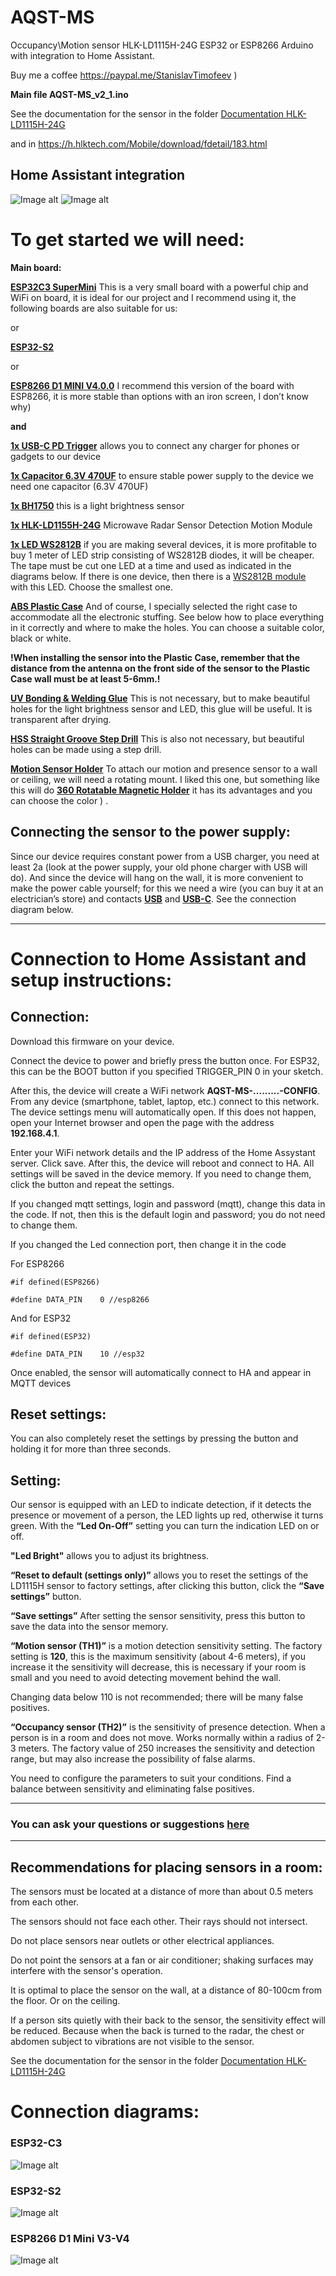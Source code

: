 # AQST-MS
Occupancy\Motion sensor HLK-LD1115H-24G ESP32 or ESP8266 Arduino with integration to Home Assistant.

Buy me a coffee https://paypal.me/StanislavTimofeev       )

**Main file AQST-MS_v2_1.ino**

See the documentation for the sensor in the folder [Documentation HLK-LD1115H-24G ](https://github.com/stiamon77/AQST-MS/tree/main/Documentation%20HLK-LD1115H-24G)

and in https://h.hlktech.com/Mobile/download/fdetail/183.html

## **Home Assistant integration**

![Image alt](https://github.com/stiamon77/AQST-MS/blob/main/image/AQST-MS_HA_img1.png)
![Image alt](https://github.com/stiamon77/AQST-MS/blob/main/image/AQST-MS_HA_img2.png)


# **To get started we will need:**

**Main board:**

[**ESP32С3 SuperMini**](https://s.click.aliexpress.com/e/_mMy9m2s) This is a very small board with a powerful chip and WiFi on board, it is ideal for our project and I recommend using it, the following boards are also suitable for us:

or

[**ESP32-S2**](https://s.click.aliexpress.com/e/_mNCYsni)

or

[**ESP8266 D1 MINI V4.0.0**](https://s.click.aliexpress.com/e/_m0Oh844) I recommend this version of the board with ESP8266, it is more stable than options with an iron screen, I don’t know why)

**and**

[**1x USB-C PD Trigger**](https://s.click.aliexpress.com/e/_oFomIyB) allows you to connect any charger for phones or gadgets to our device

[**1x Capacitor 6.3V 470UF**](https://s.click.aliexpress.com/e/_Ex5wAbL) to ensure stable power supply to the device we need one capacitor (6.3V 470UF)

[**1x BH1750**](https://s.click.aliexpress.com/e/_mNCYsni) this is a light brightness sensor

[**1x HLK-LD1155H-24G**](https://s.click.aliexpress.com/e/_mOwmUMk) Microwave Radar Sensor Detection Motion Module

[**1x LED WS2812B**](https://s.click.aliexpress.com/e/_EQSz20l) if you are making several devices, it is more profitable to buy 1 meter of LED strip consisting of WS2812B diodes, it will be cheaper. The tape must be cut one LED at a time and used as indicated in the diagrams below.  If there is one device, then there is a [WS2812B module](https://s.click.aliexpress.com/e/_mtHwtJO) with this LED. Choose the smallest one.

[**ABS Plastic Case**](https://s.click.aliexpress.com/e/_mNRPQqo) And of course, I specially selected the right case to accommodate all the electronic stuffing. See below how to place everything in it correctly and where to make the holes. You can choose a suitable color, black or white.

**!When installing the sensor into the Plastic Case, remember that the distance from the antenna on the front side of the sensor to the Plastic Case wall must be at least 5-6mm.!**

[**UV Bonding & Welding Glue**](https://s.click.aliexpress.com/e/_mKt8EUU) This is not necessary, but to make beautiful holes for the light brightness sensor and LED, this glue will be useful. It is transparent after drying.

[**HSS Straight Groove Step Drill**](https://s.click.aliexpress.com/e/_mqpy4ZI) This is also not necessary, but beautiful holes can be made using a step drill.

[**Motion Sensor Holder**](https://s.click.aliexpress.com/e/_m0g4aag) To attach our motion and presence sensor to a wall or ceiling, we will need a rotating mount. I liked this one, but something like this will do [**360 Rotatable Magnetic Holder**](https://s.click.aliexpress.com/e/_omawH59) it has its advantages and you can choose the color ) .

## **Connecting the sensor to the power supply**:

Since our device requires constant power from a USB charger, you need at least 2a (look at the power supply, your old phone charger with USB will do). And since the device will hang on the wall, it is more convenient to make the power cable yourself; for this we need a wire (you can buy it at an electrician’s store) and contacts [**USB**](https://s.click.aliexpress.com/e/_ok0QxCx) and [**USB-C**](https://s.click.aliexpress.com/e/_mtt0R5a). See the connection diagram below.

***
   

# **Connection to Home Assistant and setup instructions:**

## **Connection:**

Download this firmware on your device.

Connect the device to power and briefly press the button once. For ESP32, this can be the BOOT button if you specified TRIGGER_PIN 0 in your sketch.

After this, the device will create a WiFi network **AQST-MS-.........-CONFIG**. From any device (smartphone, tablet, laptop, etc.) connect to this network. The device settings menu will automatically open. If this does not happen, open your Internet browser and open the page with the address **192.168.4.1**.

Enter your WiFi network details and the IP address of the Home Assystant server. Click save. After this, the device will reboot and connect to HA. All settings will be saved in the device memory. If you need to change them, click the button and repeat the settings.

If you changed mqtt settings, login and password (mqtt), change this data in the code. If not, then this is the default login and password; you do not need to change them.

If you changed the Led connection port, then change it in the code

For ESP8266

`#if defined(ESP8266)`

`#define DATA_PIN    0 //esp8266`

And for ESP32

`#if defined(ESP32)`

`#define DATA_PIN    10 //esp32`

Once enabled, the sensor will automatically connect to HA and appear in MQTT devices

## **Reset settings:**

You can also completely reset the settings by pressing the button and holding it for more than three seconds.

## **Setting:**

Our sensor is equipped with an LED to indicate detection, if it detects the presence or movement of a person, the LED lights up red, otherwise it turns green.
With the **“Led On-Off”** setting you can turn the indication LED on or off.

**"Led Bright"** allows you to adjust its brightness.

**“Reset to default (settings only)”** allows you to reset the settings of the LD1115H sensor to factory settings, after clicking this button, click the **“Save settings”** button.

**“Save settings”** After setting the sensor sensitivity, press this button to save the data into the sensor memory.

**“Motion sensor (TH1)”** is a motion detection sensitivity setting. The factory setting is **120**, this is the maximum sensitivity (about 4-6 meters), if you increase it the sensitivity will decrease, this is necessary if your room is small and you need to avoid detecting movement behind the wall.

Changing data below 110 is not recommended; there will be many false positives.

**“Occupancy sensor (TH2)”** is the sensitivity of presence detection. When a person is in a room and does not move. Works normally within a radius of 2-3 meters. The factory value of 250 increases the sensitivity and detection range, but may also increase the possibility of false alarms.

You need to configure the parameters to suit your conditions. Find a balance between sensitivity and eliminating false positives.

***
 
 
### **You can ask your questions or suggestions [here](https://github.com/stiamon77/AQST-MS/discussions)**

***

## **Recommendations for placing sensors in a room:**

The sensors must be located at a distance of more than about 0.5 meters from each other.

The sensors should not face each other. Their rays should not intersect.

Do not place sensors near outlets or other electrical appliances.

Do not point the sensors at a fan or air conditioner; shaking surfaces may interfere with the sensor's operation.

It is optimal to place the sensor on the wall, at a distance of 80-100cm from the floor. Or on the ceiling.

If a person sits quietly with their back to the sensor, the sensitivity effect will be reduced. Because when the back is turned to the radar, the chest or abdomen subject to vibrations are not visible to the sensor.

See the documentation for the sensor in the folder [Documentation HLK-LD1115H-24G ](https://github.com/stiamon77/AQST-MS/tree/main/Documentation%20HLK-LD1115H-24G)



# **Connection diagrams:**

### **ESP32-C3**

![Image alt](https://github.com/stiamon77/AQST-MS/blob/main/image/ESP32-C3.jpg)

### **ESP32-S2**

![Image alt](https://github.com/stiamon77/AQST-MS/blob/main/image/ESP32-S2.jpg)

### **ESP8266 D1 Mini V3-V4**

![Image alt](https://github.com/stiamon77/AQST-MS/blob/main/image/ESP8266%20D1%20Mini.jpg)
